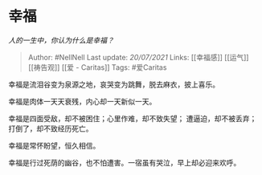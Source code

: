 # 幸福
*人的一生中，你认为什么是幸福？*

> Author: #NellNell 
Last update: *20/07/2021* 
Links: [[幸福感]] [[运气]] [[祷告观]] [[爱 - Caritas]]
Tags: #爱Caritas 

幸福是流泪谷变为泉源之地，哀哭变为跳舞，脱去麻衣，披上喜乐。

幸福是肉体一天天衰残，内心却一天新似一天。

幸福是四面受敌，却不被困住；心里作难，却不致失望； 遭逼迫，却不被丢弃；打倒了，却不致经历死亡。

幸福是常怀盼望，恒久相信。

幸福是行过死荫的幽谷，也不怕遭害。一宿虽有哭泣，早上却必迎来欢呼。

  
